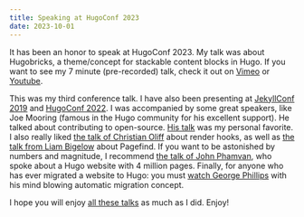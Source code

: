```yaml
---
title: Speaking at HugoConf 2023
date: 2023-10-01
---
```


It has been an honor to speak at HugoConf 2023. My talk was about Hugobricks, a theme/concept for stackable content blocks in Hugo. If you want to see my 7 minute (pre-recorded) talk, check it out on [Vimeo](https://vimeo.com/862118474/865457fbbf) or [Youtube](https://www.youtube.com/watch?v=BusNdoZNVRk).

This was my third conference talk. I have also been presenting at [JekyllConf 2019](https://www.usecue.com/blog/speaking-at-jekyllconf-2019/) and [HugoConf 2022](https://hugocodex.org/blog/resize-all-images/). I was accompanied by some great speakers, like Joe Mooring (famous in the Hugo community for his excellent support). He talked about contributing to open-source. [His talk](https://www.youtube.com/watch?v=PuRDrL0NcAg) was my personal favorite. I also really liked [the talk of Christian Oliff](https://www.youtube.com/watch?v=gBSOTAOA-LY) about render hooks, as well as [the talk from Liam Bigelow](https://www.youtube.com/watch?v=WgoBoX4qTk8) about Pagefind. If you want to be astonished by numbers and magnitude, I recommend [the talk of John Phamvan](https://www.youtube.com/watch?v=9OiU3N2Ps9g), who spoke about a Hugo website with 4 million pages. Finally, for anyone who has ever migrated a website to Hugo: you must [watch George Phillips](https://www.youtube.com/watch?v=wlJkQEC2LNQ) with his mind blowing automatic migration concept.

I hope you will enjoy [all these talks](https://hugoconf.io/) as much as I did. Enjoy!